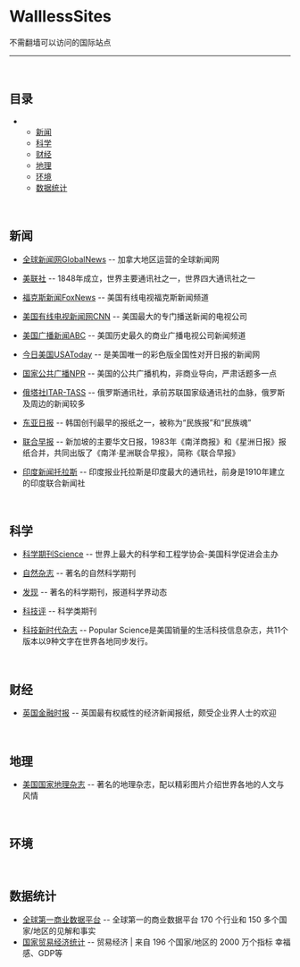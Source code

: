 # WalllessSites
不需翻墙可以访问的国际站点
___
<br>

## 目录
-
    - [新闻](#新闻)
    - [科学](#科学)
    - [财经](#财经)
    - [地理](#地理)
    - [环境](#环境)
    - [数据统计](#数据统计) 
<br>

## 新闻

* [全球新闻网GlobalNews](https://globalnews.ca/) -- 加拿大地区运营的全球新闻网
* [美联社](https://www.ap.org/) -- 1848年成立，世界主要通讯社之一，世界四大通讯社之一
* [福克斯新闻FoxNews](https://www.foxnews.com/world/) -- 美国有线电视福克斯新闻频道

* [美国有线电视新闻网CNN](https://edition.cnn.com/) -- 美国最大的专门播送新闻的电视公司
* [美国广播新闻ABC](https://abcnews.go.com/) -- 美国历史最久的商业广播电视公司新闻频道
* [今日美国USAToday](https://www.usatoday.com/) -- 是美国唯一的彩色版全国性对开日报的新闻网
* [国家公共广播NPR](https://www.npr.org/) -- 美国的公共广播机构，非商业导向，严肃话题多一点
* [俄塔社ITAR-TASS](https://tass.com/) -- 俄罗斯通讯社，承前苏联国家级通讯社的血脉，俄罗斯及周边的新闻较多
* [东亚日报](https://www.donga.com/) -- 韩国创刊最早的报纸之一，被称为“民族报”和“民族魂”

* [联合早报](https://www.zaobao.com/) -- 新加坡的主要华文日报，1983年《南洋商报》和《星洲日报》报纸合并，共同出版了《南洋·星洲联合早报》，简称《联合早报》
* [印度新闻托拉斯](http://www.ptinews.com/) -- 印度报业托拉斯是印度最大的通讯社，前身是1910年建立的印度联合新闻社
  
<br>


## 科学
* [科学期刊Science](https://www.science.org) -- 世界上最大的科学和工程学协会-美国科学促进会主办

* [自然杂志](https://www.nature.com/) -- 著名的自然科学期刊
* [发现](http://www.reuters.com/) -- 著名的科学期刊，报道科学界动态
  
* [科技评](https://www.technologyreview.com/) -- 科学类期刊
* [科技新时代杂志](https://www.popsci.com/) -- Popular Science是美国销量的生活科技信息杂志，共11个版本以9种文字在世界各地同步发行。

<br>

## 财经
* [英国金融时报](https://www.ft.com/) -- 英国最有权威性的经济新闻报纸，颇受企业界人士的欢迎

<br>

## 地理
* [美国国家地理杂志](https://www.nationalgeographic.com/) -- 著名的地理杂志，配以精彩图片介绍世界各地的人文与风情

<br>

## 环境
<br>

## 数据统计
* [全球第一商业数据平台](https://www.statista.com/) -- 全球第一的商业数据平台 170 个行业和 150 多个国家/地区的见解和事实
* [国家贸易经济统计](https://countryeconomy.com/) -- 贸易经济 | 来自 196 个国家/地区的 2000 万个指标 幸福感、GDP等
